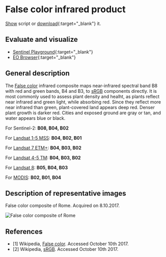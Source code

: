 # False color infrared product

<a href="#" id='togglescript'>Show</a> script or [download](script.js){:target="_blank"} it.
<div id='script_view' style="display:none">
{% highlight javascript %}
      {% include_relative script.js %}
{% endhighlight %}
</div>

## Evaluate and visualize
 - [Sentinel Playground](https://apps.sentinel-hub.com/sentinel-playground/?source=S2&lat=41.77643254375405&lng=12.69744873046875&zoom=10&evalscripturl=https://raw.githubusercontent.com/sentinel-hub/customScripts/master/sentinel-2/false_color_infrared/script.js){:target="_blank"}
 - [EO Browser](http://apps.sentinel-hub.com/eo-browser/#lat=41.9&lng=12.5&zoom=10&datasource=Sentinel-2%20L1C&time=2017-10-08&preset=CUSTOM&layers=B01,B02,B03&evalscript=bGV0IGdhaW4gPSAyLjU7CnJldHVybiBbQjA4LCBCMDQsIEIwM10ubWFwKGEgPT4gZ2FpbiAqIGEpOwo%3D){:target="_blank"}

## General description

The [False color](https://en.wikipedia.org/wiki/False_color) infrared composite maps near-infrared spectral band B8 with red and green bands, B4 and B3, to [sRGB](https://en.wikipedia.org/wiki/SRGB) components directly. It is most commonly used to assess plant density and healht, as plants reflect near infrared and green light, while absorbing red. Since they reflect more near infrared than green, plant-covered land appears deep red. Denser plant growth is darker red. Cities and exposed ground are gray or tan, and water appears blue or black.

For Sentinel-2: **B08, B04, B02**

For [Landsat 1-5 MSS](https://custom-scripts.sentinel-hub.com/landsat-1-5-mss/false-color-nir/): **B04, B02, B01**

For [Landsat 7 ETM+](https://custom-scripts.sentinel-hub.com/landsat-7-etm/false-color/): **B04, B03, B02**

For [Landsat 4-5 TM](https://custom-scripts.sentinel-hub.com/landsat-4-5-tm/false-color/): **B04, B03, B02**

For [Landsat 8](https://custom-scripts.sentinel-hub.com/landsat-8/false-color/): **B05, B04, B03**

For [MODIS](https://custom-scripts.sentinel-hub.com/modis/false-color/): **B02, B01, B04**

## Description of representative images

False color composite of Rome. Acquired on 8.10.2017.

![False color composite of Rome](fig/fig1.png)

## References
- [1] Wikipedia, [False color](https://en.wikipedia.org/wiki/False_color). Accessed October 10th 2017.
- [2] Wikipedia, [sRGB](https://en.wikipedia.org/wiki/SRGB). Accessed October 10th 2017.
